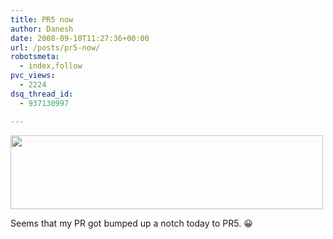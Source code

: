 ```yaml
---
title: PR5 now
author: Danesh
date: 2008-09-10T11:27:36+00:00
url: /posts/pr5-now/
robotsmeta:
  - index,follow
pvc_views:
  - 2224
dsq_thread_id:
  - 937130997

---
```

[<img loading="lazy" class="alignnone size-medium wp-image-893" title="The Danesh Project PR5" src="/wp-content/uploads/2008/09/tdp-pr5-500x118.png" alt="" width="500" height="118" srcset="/wp-content/uploads/2008/09/tdp-pr5-500x118.png 500w, /wp-content/uploads/2008/09/tdp-pr5.png 601w" sizes="(max-width: 500px) 100vw, 500px" />][1]

Seems that my PR got bumped up a notch today to PR5. 😀

 [1]: /wp-content/uploads/2008/09/tdp-pr5.png